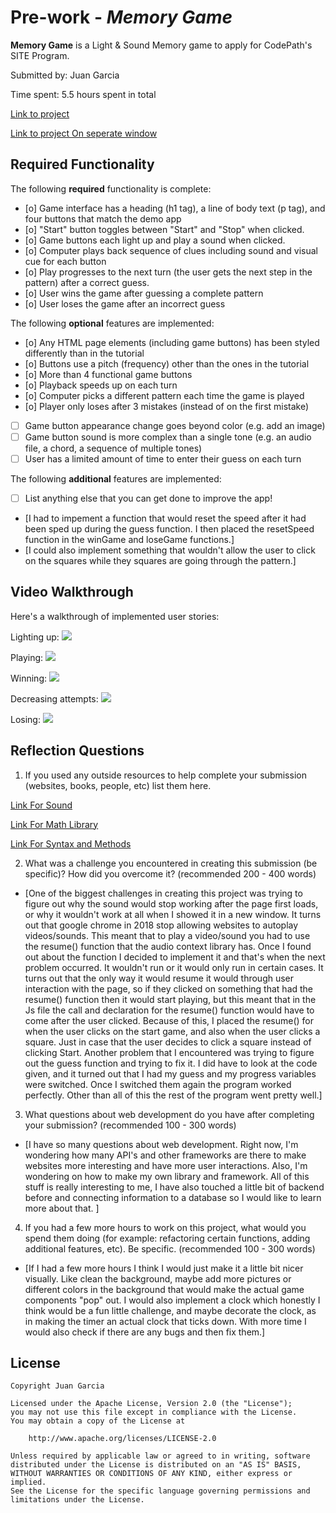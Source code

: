 # Pre-work - _Memory Game_

**Memory Game** is a Light & Sound Memory game to apply for CodePath's SITE Program.

Submitted by: Juan Garcia

Time spent: 5.5 hours spent in total

[Link to project](https://glitch.com/edit/#!/different-deep-rabbit?path=README.md%3A11%3A25)

[Link to project On seperate window](https://different-deep-rabbit.glitch.me/)

## Required Functionality

The following **required** functionality is complete:

- [o] Game interface has a heading (h1 tag), a line of body text (p tag), and four buttons that match the demo app
- [o] "Start" button toggles between "Start" and "Stop" when clicked.
- [o] Game buttons each light up and play a sound when clicked.
- [o] Computer plays back sequence of clues including sound and visual cue for each button
- [o] Play progresses to the next turn (the user gets the next step in the pattern) after a correct guess.
- [o] User wins the game after guessing a complete pattern
- [o] User loses the game after an incorrect guess

The following **optional** features are implemented:

- [o] Any HTML page elements (including game buttons) has been styled differently than in the tutorial
- [o] Buttons use a pitch (frequency) other than the ones in the tutorial
- [o] More than 4 functional game buttons
- [o] Playback speeds up on each turn
- [o] Computer picks a different pattern each time the game is played
- [o] Player only loses after 3 mistakes (instead of on the first mistake)
- [ ] Game button appearance change goes beyond color (e.g. add an image)
- [ ] Game button sound is more complex than a single tone (e.g. an audio file, a chord, a sequence of multiple tones)
- [ ] User has a limited amount of time to enter their guess on each turn

The following **additional** features are implemented:

- [ ] List anything else that you can get done to improve the app!
- [I had to impement a function that would reset the speed after it had been sped up during the guess function. I then placed the resetSpeed function in the winGame and loseGame functions.]
- [I could also implement something that wouldn't allow the user to click on the squares while they squares are going through the pattern.]

## Video Walkthrough

Here's a walkthrough of implemented user stories:

Lighting up:
![](https://i.imgur.com/4rMQAPk.gif)

Playing:
![](https://i.imgur.com/Lxdz7OC.gif)


Winning:
![](https://i.imgur.com/JAyZBvE.gif)


Decreasing attempts:
![](https://i.imgur.com/DHVQM6i.gif)

Losing:
![](https://i.imgur.com/nJWFf7o.gif)


## Reflection Questions

1. If you used any outside resources to help complete your submission (websites, books, people, etc) list them here.

[Link For Sound](https://www.the-art-of-web.com/javascript/creating-sounds/)

[Link For Math Library](https://developer.mozilla.org/en-US/docs/Web/JavaScript/Reference/Global_Objects/Math/random)

[Link For Syntax and Methods](https://www.w3schools.com/)

2. What was a challenge you encountered in creating this submission (be specific)? How did you overcome it? (recommended 200 - 400 words)

- [One of the biggest challenges in creating this project was trying to figure out why the sound would stop working after the page first loads, or why it wouldn't work at all when I showed it in a new window. It turns out that google chrome in 2018 stop allowing websites to autoplay videos/sounds. This meant that to play a video/sound you had to use the resume() function that the audio context library has. Once I found out about the function I decided to implement it and that's when the next problem occurred. It wouldn't run or it would only run in certain cases. It turns out that the only way it would resume it would through user interaction with the page, so if they clicked on something that had the resume() function then it would start playing, but this meant that in the Js file the call and declaration for the resume() function would have to come after the user clicked. Because of this, I placed the resume() for when the user clicks on the start game, and also when the user clicks a square. Just in case that the user decides to click a square instead of clicking Start. Another problem that I encountered was trying to figure out the guess function and trying to fix it. I did have to look at the code given, and it turned out that I had my guess and my progress variables were switched. Once I switched them again the program worked perfectly. Other than all of this the rest of the program went
  pretty well.]

3. What questions about web development do you have after completing your submission? (recommended 100 - 300 words)

- [I have so many questions about web development. Right now, I'm wondering how many API's and other frameworks are there to make websites more interesting and have more user interactions. Also, I'm wondering on how to make my own library and framework. All of this stuff is really interesting to me, I have also touched a little bit of backend
  before and connecting information to a database so I would like to learn more about that. ]

4. If you had a few more hours to work on this project, what would you spend them doing (for example: refactoring certain functions, adding additional features, etc). Be specific. (recommended 100 - 300 words)

- [If I had a few more hours I think I would just make it a little bit nicer visually. Like clean the background, maybe add more pictures or different colors in the background that would make the actual game components "pop" out. I would also implement a clock which honestly I think would be a fun little challenge, and maybe decorate the clock, as in making the timer an actual clock that ticks down. With more time I would also check if there are any bugs and then fix them.]

## License

    Copyright Juan Garcia

    Licensed under the Apache License, Version 2.0 (the "License");
    you may not use this file except in compliance with the License.
    You may obtain a copy of the License at

        http://www.apache.org/licenses/LICENSE-2.0

    Unless required by applicable law or agreed to in writing, software
    distributed under the License is distributed on an "AS IS" BASIS,
    WITHOUT WARRANTIES OR CONDITIONS OF ANY KIND, either express or implied.
    See the License for the specific language governing permissions and
    limitations under the License.
